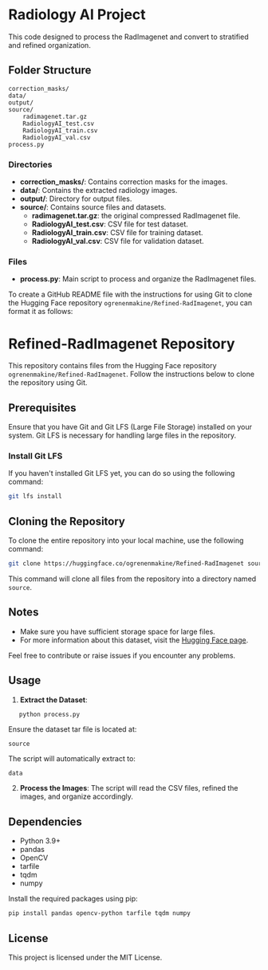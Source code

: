 # Radiology AI Project

This code designed to process the RadImagenet and convert to stratified and refined organization.

## Folder Structure

```
correction_masks/
data/
output/
source/
    radimagenet.tar.gz
    RadiologyAI_test.csv
    RadiologyAI_train.csv
    RadiologyAI_val.csv
process.py
```

### Directories

- **correction_masks/**: Contains correction masks for the images.
- **data/**: Contains the extracted radiology images.
- **output/**: Directory for output files.
- **source/**: Contains source files and datasets.
  - **radimagenet.tar.gz**: the original compressed RadImagenet file.
  - **RadiologyAI_test.csv**: CSV file for test dataset.
  - **RadiologyAI_train.csv**: CSV file for training dataset.
  - **RadiologyAI_val.csv**: CSV file for validation dataset.

### Files

- **process.py**: Main script to process and organize the RadImagenet files.

To create a GitHub README file with the instructions for using Git to clone the Hugging Face repository `ogrenenmakine/Refined-RadImagenet`, you can format it as follows:

# Refined-RadImagenet Repository

This repository contains files from the Hugging Face repository `ogrenenmakine/Refined-RadImagenet`. Follow the instructions below to clone the repository using Git.

## Prerequisites

Ensure that you have Git and Git LFS (Large File Storage) installed on your system. Git LFS is necessary for handling large files in the repository.

### Install Git LFS

If you haven't installed Git LFS yet, you can do so using the following command:

```bash
git lfs install
```

## Cloning the Repository

To clone the entire repository into your local machine, use the following command:

```bash
git clone https://huggingface.co/ogrenenmakine/Refined-RadImagenet source
```

This command will clone all files from the repository into a directory named `source`.

## Notes

- Make sure you have sufficient storage space for large files.
- For more information about this dataset, visit the [Hugging Face page](https://huggingface.co/ogrenenmakine/Refined-RadImagenet).

Feel free to contribute or raise issues if you encounter any problems.

## Usage

1. **Extract the Dataset**:
```sh
   python process.py
```
Ensure the dataset tar file is located at:
```
source
```
The script will automatically extract to:
```
data
```

2. **Process the Images**:
   The script will read the CSV files, refined the images, and organize accordingly.

## Dependencies

- Python 3.9+
- pandas
- OpenCV
- tarfile
- tqdm
- numpy

Install the required packages using pip:

```sh
pip install pandas opencv-python tarfile tqdm numpy
```

## License

This project is licensed under the MIT License.
